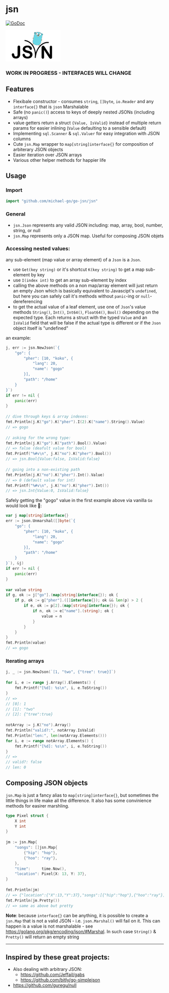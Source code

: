 # jsn 

[![GoDoc](https://godoc.org/github.com/michael-go/go-jsn/jsn?status.svg)](https://godoc.org/github.com/michael-go/go-jsn/jsn)

![logo](logo.png)

### WORK IN PROGRESS - INTERFACES WILL CHANGE

## Features
* Flexibale constructor - consumes `string`, `[]byte`, `io.Reader` and any `interface{}` that is `json` Marshalable
* Safe (no `panic()`) access to keys of deeply nested JSONs (including arrays)
* value getters return a struct `{Value, IsValid}` instead of multiple return params for easier inlining (`Value` defaulting to a sensible default)
* Implementing `sql.Scanner` & `sql.Valuer` for easy integration with JSON columns
* Cute `jsn.Map` wrapper to `map[string]interface{}` for composition of arbiterary JSON objects 
* Easier iteration over JSON arrays
* Various other helper methods for happier life

## Usage

### Import

```go
import "github.com/michael-go/go-jsn/jsn"
```

### General

* `jsn.Json` represents any valid JSON including: map, array, bool, number, string, or null
* `jsn.Map` represents only a JSON map. Useful for composing JSON objets

### Accessing nested values:

any sub-element (map value or array element) of a `Json` is a `Json`.
* use `Get(key string)` or it's shortcut `K(key string)` to get a map sub-element by key
* use `I(index int)` to get an array sub-element by index
* calling the above methods on a non map/array element will just return an empty Json which is basically equivalent to Javascipt's `undefined`, but here you can safely call it's methods without `panic`-ing or `null`-dereferencing
* to get the actual value of a leaf element, use one of `Json`'s value methods `String()`, `Int()`, `Int64()`, `Float64()`, `Bool()` depending on the expected type. Each returns a struct with the typed `Value` and an `IsValid` field that will be false if the actual type is different or if the `Json` object itself is "undefined"

an example:
```go
j, err := jsn.NewJson(`{
    "go": {
        "pher": [10, "koko", {
            "lang": 20,
            "name": "gogo"
        }],
        "path": "/home"
    }
}`)
if err != nil {
    panic(err)
}

// dive through keys & array indexes:
fmt.Println(j.K("go").K("pher").I(2).K("name").String().Value)
// => gogo

// asking for the wrong type:
fmt.Println(j.K("go").K("path").Bool().Value)
// => false (deafult value for bool)
fmt.Printf("%#v\n", j.K("no").K("pher").Bool())
// => jsn.Bool{Value:false, IsValid:false}

// going into a non-existing path
fmt.Println(j.K("no").K("pher").Int().Value)
// => 0 (default value for int)
fmt.Printf("%#v\n", j.K("no").K("pher").Int())
// => jsn.Int{Value:0, IsValid:false}
```

Safely getting the "gogo" value in the first example above via vanilla `Go` would look like 🙈:
```go
var j map[string]interface{}
err := json.Unmarshal([]byte(`{
    "go": {
        "pher": [10, "koko", {
            "lang": 20,
            "name": "gogo"
        }],
        "path": "/home"
    }
}`), &j)
if err != nil {
    panic(err)
}

var value string
if g, ok := j["go"].(map[string]interface{}); ok {
    if p, ok := g["pher"].([]interface{}); ok && len(p) > 2 {
        if e, ok := p[2].(map[string]interface{}); ok {
            if n, ok := e["name"].(string); ok {
                value = n
            }
        }
    }
}
fmt.Println(value)
// => gogo
```

### Iterating arrays

```go
j, _ := jsn.NewJson(`[1, "two", {"tree": true}]`)

for i, e := range j.Array().Elements() {
    fmt.Printf("[%d]: %s\n", i, e.ToString())
}
// =>
// [0]: 1
// [1]: "two"
// [2]: {"tree":true}

notArray := j.K("no").Array()
fmt.Println("valid?:", notArray.IsValid)
fmt.Println("len:", len(notArray.Elements()))
for i, e := range notArray.Elements() {
    fmt.Printf("[%d]: %s\n", i, e.ToString())
}
// =>
// valid?: false
// len: 0
```

## Composing JSON objects
`jsn.Map` is just a fancy alias to `map[string]interface{}`, but sometimes the little things in life make all the difference. 
It also has some convinience methods for easirer marshling.

```go
type Pixel struct {
    X int
    Y int
}

jm := jsn.Map{
    "songs": []jsn.Map{
        {"hip": "hop"},
        {"hoo": "ray"},
    },
    "time":     time.Now(),
    "location": Pixel{X: 13, Y: 37},
}

fmt.Println(jm)
// => {"location":{"X":13,"Y":37},"songs":[{"hip":"hop"},{"hoo":"ray"}],"time":"2017-09-08T14:40:23.903861328+03:00"} 
fmt.Println(jm.Pretty())
// => same as above but pretty
```

**Note**: because `interface{}` can be anything, it is possible to create a `jsn.Map` that is not a valid JSON - i.e. `json.Marshal()` will fail on it. This can happen is a value is not marshalable - see https://golang.org/pkg/encoding/json/#Marshal.
In such case `String()` & `Pretty()` will return an empty string

---

## Inspired by these great projects:
* Also dealing with arbitrary JSON:
    * https://github.com/Jeffail/gabs
    * https://github.com/bitly/go-simplejson
* https://github.com/guregu/null

